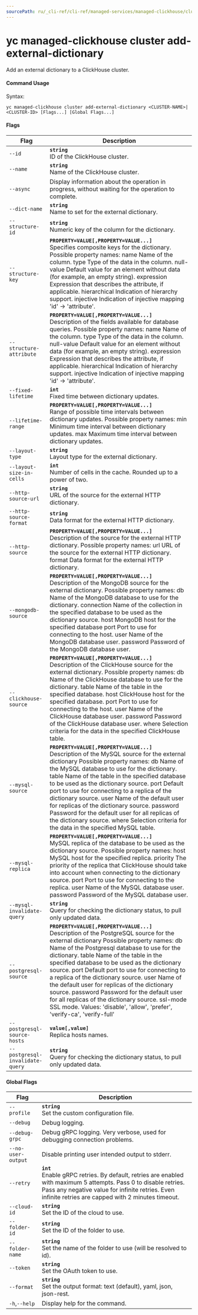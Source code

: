 ```yaml
---
sourcePath: ru/_cli-ref/cli-ref/managed-services/managed-clickhouse/cluster/add-external-dictionary.md
---
```

# yc managed-clickhouse cluster add-external-dictionary

Add an external dictionary to a ClickHouse cluster.

#### Command Usage

Syntax: 

`yc managed-clickhouse cluster add-external-dictionary <CLUSTER-NAME>|<CLUSTER-ID> [Flags...] [Global Flags...]`

#### Flags

| Flag | Description |
|----|----|
|`--id`|<b>`string`</b><br/> ID of the ClickHouse cluster.|
|`--name`|<b>`string`</b><br/> Name of the ClickHouse cluster.|
|`--async`| Display information about the operation in progress, without waiting for the operation to complete.|
|`--dict-name`|<b>`string`</b><br/> Name to set for the external dictionary.|
|`--structure-id`|<b>`string`</b><br/> Numeric key of the column for the dictionary.|
|`--structure-key`|<b>`PROPERTY=VALUE[,PROPERTY=VALUE...]`</b><br/> Specifies composite keys for the dictionary.  Possible property names:  name Name of the column.  type Type of the data in the column.  null-value Default value for an element without data (for example, an empty string).  expression Expression that describes the attribute, if applicable.  hierarchical Indication of hierarchy support.  injective Indication of injective mapping 'id' -> 'attribute'.  |
|`--structure-attribute`|<b>`PROPERTY=VALUE[,PROPERTY=VALUE...]`</b><br/> Description of the fields available for database queries.  Possible property names:  name Name of the column.  type Type of the data in the column.  null-value Default value for an element without data (for example, an empty string).  expression Expression that describes the attribute, if applicable.  hierarchical Indication of hierarchy support.  injective Indication of injective mapping 'id' -> 'attribute'.  |
|`--fixed-lifetime`|<b>`int`</b><br/> Fixed time between dictionary updates.|
|`--lifetime-range`|<b>`PROPERTY=VALUE[,PROPERTY=VALUE...]`</b><br/> Range of possible time intervals between dictionary updates.  Possible property names:  min Minimum time interval between dictionary updates.  max Maximum time interval between dictionary updates.  |
|`--layout-type`|<b>`string`</b><br/> Layout type for the external dictionary.|
|`--layout-size-in-cells`|<b>`int`</b><br/> Number of cells in the cache. Rounded up to a power of two.|
|`--http-source-url`|<b>`string`</b><br/> URL of the source for the external HTTP dictionary.|
|`--http-source-format`|<b>`string`</b><br/> Data format for the external HTTP dictionary.|
|`--http-source`|<b>`PROPERTY=VALUE[,PROPERTY=VALUE...]`</b><br/> Description of the source for the external HTTP dictionary.  Possible property names:  url URL of the source for the external HTTP dictionary.  format Data format for the external HTTP dictionary.  |
|`--mongodb-source`|<b>`PROPERTY=VALUE[,PROPERTY=VALUE...]`</b><br/> Description of the MongoDB source for the external dictionary.  Possible property names:  db Name of the MongoDB database to use for the dictionary.  connection Name of the collection in the specified database to be used as the dictionary source.  host MongoDB host for the specified database  port Port to use for connecting to the host.  user Name of the MongoDB database user.  password Password of the MongoDB database user.  |
|`--clickhouse-source`|<b>`PROPERTY=VALUE[,PROPERTY=VALUE...]`</b><br/> Description of the ClickHouse source for the external dictionary.  Possible property names:  db Name of the ClickHouse database to use for the dictionary.  table Name of the table in the specified database.  host ClickHouse host for the specified database.  port Port to use for connecting to the host.  user Name of the ClickHouse database user.  password Password of the ClickHouse database user.  where Selection criteria for the data in the specified ClickHouse table.  |
|`--mysql-source`|<b>`PROPERTY=VALUE[,PROPERTY=VALUE...]`</b><br/> Description of the MySQL source for the external dictionary  Possible property names:  db Name of the MySQL database to use for the dictionary.  table Name of the table in the specified database to be used as the dictionary source.  port Default port to use for connecting to a replica of the dictionary source.  user Name of the default user for replicas of the dictionary source.  password Password for the default user for all replicas of the dictionary source.  where Selection criteria for the data in the specified MySQL table.  |
|`--mysql-replica`|<b>`PROPERTY=VALUE[,PROPERTY=VALUE...]`</b><br/> MySQL replica of the database to be used as the dictionary source.  Possible property names:  host MySQL host for the specified replica.  priority The priority of the replica that ClickHouse should take into account when connecting to the dictionary source.  port Port to use for connecting to the replica.  user Name of the MySQL database user.  password Password of the MySQL database user.  |
|`--mysql-invalidate-query`|<b>`string`</b><br/> Query for checking the dictionary status, to pull only updated data.|
|`--postgresql-source`|<b>`PROPERTY=VALUE[,PROPERTY=VALUE...]`</b><br/> Description of the PostgreSQL source for the external dictionary  Possible property names:  db Name of the Postgresql database to use for the dictionary.  table Name of the table in the specified database to be used as the dictionary source.  port Default port to use for connecting to a replica of the dictionary source.  user Name of the default user for replicas of the dictionary source.  password Password for the default user for all replicas of the dictionary source.  ssl-mode SSL mode. Values: 'disable', 'allow', 'prefer', 'verify-ca', 'verify-full'  |
|`--postgresql-source-hosts`|<b>`value[,value]`</b><br/> Replica hosts names.|
|`--postgresql-invalidate-query`|<b>`string`</b><br/> Query for checking the dictionary status, to pull only updated data.|

#### Global Flags

| Flag | Description |
|----|----|
|`--profile`|<b>`string`</b><br/>Set the custom configuration file.|
|`--debug`|Debug logging.|
|`--debug-grpc`|Debug gRPC logging. Very verbose, used for debugging connection problems.|
|`--no-user-output`|Disable printing user intended output to stderr.|
|`--retry`|<b>`int`</b><br/>Enable gRPC retries. By default, retries are enabled with maximum 5 attempts. Pass 0 to disable retries. Pass any negative value for infinite retries. Even infinite retries are capped with 2 minutes timeout.|
|`--cloud-id`|<b>`string`</b><br/>Set the ID of the cloud to use.|
|`--folder-id`|<b>`string`</b><br/>Set the ID of the folder to use.|
|`--folder-name`|<b>`string`</b><br/>Set the name of the folder to use (will be resolved to id).|
|`--token`|<b>`string`</b><br/>Set the OAuth token to use.|
|`--format`|<b>`string`</b><br/>Set the output format: text (default), yaml, json, json-rest.|
|`-h`,`--help`|Display help for the command.|
